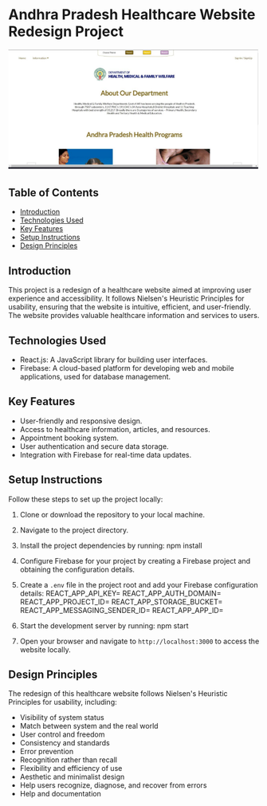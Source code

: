 # Andhra Pradesh Healthcare Website Redesign Project

![Website Screenshot](website1.png)

## Table of Contents
- [Introduction](#introduction)
- [Technologies Used](#technologies-used)
- [Key Features](#key-features)
- [Setup Instructions](#setup-instructions)
- [Design Principles](#design-principles)


## Introduction
This project is a redesign of a healthcare website aimed at improving user experience and accessibility. It follows Nielsen's Heuristic Principles for usability, ensuring that the website is intuitive, efficient, and user-friendly. The website provides valuable healthcare information and services to users.

## Technologies Used
- React.js: A JavaScript library for building user interfaces.
- Firebase: A cloud-based platform for developing web and mobile applications, used for database management.

## Key Features
- User-friendly and responsive design.
- Access to healthcare information, articles, and resources.
- Appointment booking system.
- User authentication and secure data storage.
- Integration with Firebase for real-time data updates.

## Setup Instructions
Follow these steps to set up the project locally:

1. Clone or download the repository to your local machine.
2. Navigate to the project directory.
3. Install the project dependencies by running:
    npm install
4. Configure Firebase for your project by creating a Firebase project and obtaining the configuration details.
5. Create a `.env` file in the project root and add your Firebase configuration details:
    REACT_APP_API_KEY=<Your Firebase API Key>
    REACT_APP_AUTH_DOMAIN=<Your Firebase Auth Domain>
    REACT_APP_PROJECT_ID=<Your Firebase Project ID>
    REACT_APP_STORAGE_BUCKET=<Your Firebase Storage Bucket>
    REACT_APP_MESSAGING_SENDER_ID=<Your Firebase Messaging Sender ID>
    REACT_APP_APP_ID=<Your Firebase App ID>
6. Start the development server by running:
     npm start

7. Open your browser and navigate to `http://localhost:3000` to access the website locally.

## Design Principles
The redesign of this healthcare website follows Nielsen's Heuristic Principles for usability, including:
- Visibility of system status
- Match between system and the real world
- User control and freedom
- Consistency and standards
- Error prevention
- Recognition rather than recall
- Flexibility and efficiency of use
- Aesthetic and minimalist design
- Help users recognize, diagnose, and recover from errors
- Help and documentation






 
 

